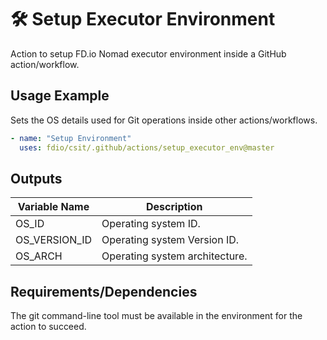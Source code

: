 # 🛠️ Setup Executor Environment

Action to setup FD.io Nomad executor environment inside a GitHub
action/workflow.

## Usage Example

Sets the OS details used for Git operations inside other actions/workflows.

<!-- markdownlint-disable MD013 -->
```yaml
- name: "Setup Environment"
  uses: fdio/csit/.github/actions/setup_executor_env@master
```
<!-- markdownlint-enable MD013 -->

## Outputs

<!-- markdownlint-disable MD013 -->

| Variable Name   | Description                     |
| --------------- | ------------------------------- |
| OS_ID           | Operating system ID.            |
| OS_VERSION_ID   | Operating system Version ID.    |
| OS_ARCH         | Operating system architecture.  |

<!-- markdownlint-enable MD013 -->

## Requirements/Dependencies

The git command-line tool must be available in the environment for the action
to succeed.